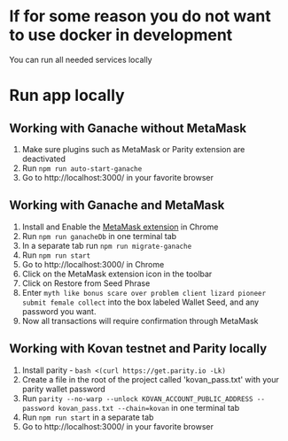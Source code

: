 # If for some reason you do not want to use docker in development

You can run all needed services locally

# Run app locally

## Working with Ganache without MetaMask
1. Make sure plugins such as MetaMask or Parity extension are deactivated
2. Run `npm run auto-start-ganache`
3. Go to http://localhost:3000/ in your favorite browser

## Working with Ganache and MetaMask
1. Install and Enable the [MetaMask extension](https://chrome.google.com/webstore/detail/metamask/nkbihfbeogaeaoehlefnkodbefgpgknn?hl=en) in Chrome
2. Run `npm run ganacheDb` in one terminal tab
3. In a separate tab run `npm run migrate-ganache`
4. Run `npm run start`
5. Go to http://localhost:3000/ in Chrome
6. Click on the MetaMask extension icon in the toolbar
7. Click on Restore from Seed Phrase
8. Enter `myth like bonus scare over problem client lizard pioneer submit female collect` into the box labeled Wallet Seed, and any password you want.
9. Now all transactions will require confirmation through MetaMask

## Working with Kovan testnet and Parity locally
1. Install parity - `bash <(curl https://get.parity.io -Lk)`
2. Create a file in the root of the project called 'kovan_pass.txt' with your parity wallet password
3. Run `parity --no-warp --unlock KOVAN_ACCOUNT_PUBLIC_ADDRESS --password kovan_pass.txt --chain=kovan` in one terminal tab
4. Run `npm run start` in a separate tab
5. Go to http://localhost:3000/ in your favorite browser
